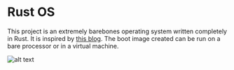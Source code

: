 # Rust OS
This project is an extremely barebones operating system written completely in Rust. It is inspired by [this blog](https://os.phil-opp.com/). The boot image created can be run on a bare processor or in a virtual machine.

![alt text](https://github.com/Harmohit-Singh/rust_os/blob/dev/readme_image.png?raw=true)

